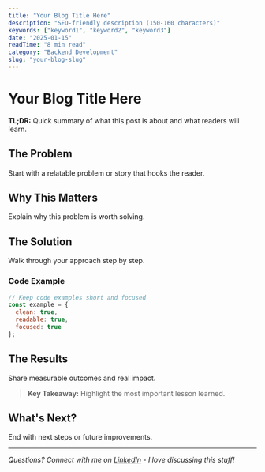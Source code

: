 ```yaml
---
title: "Your Blog Title Here"
description: "SEO-friendly description (150-160 characters)"
keywords: ["keyword1", "keyword2", "keyword3"]
date: "2025-01-15"
readTime: "8 min read"
category: "Backend Development"
slug: "your-blog-slug"
---
```


# Your Blog Title Here

**TL;DR:** Quick summary of what this post is about and what readers will learn.

## The Problem

Start with a relatable problem or story that hooks the reader.

## Why This Matters

Explain why this problem is worth solving.

## The Solution

Walk through your approach step by step.

### Code Example

```javascript
// Keep code examples short and focused
const example = {
  clean: true,
  readable: true,
  focused: true
};
```

## The Results

Share measurable outcomes and real impact.

> **Key Takeaway:** Highlight the most important lesson learned.

## What's Next?

End with next steps or future improvements.

---

*Questions? Connect with me on [LinkedIn](https://linkedin.com/in/mahabubarafat) - I love discussing this stuff!*
